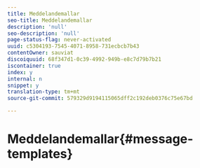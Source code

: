```yaml
---
title: Meddelandemallar
seo-title: Meddelandemallar
description: 'null'
seo-description: 'null'
page-status-flag: never-activated
uuid: c5304193-7545-4071-8958-731ecbcb7b43
contentOwner: sauviat
discoiquuid: 68f347d1-0c39-4992-949b-e8c7d79b7b21
iscontainer: true
index: y
internal: n
snippet: y
translation-type: tm+mt
source-git-commit: 579329d9194115065dff2c192deb0376c75e67bd

---
```



# Meddelandemallar{#message-templates}

